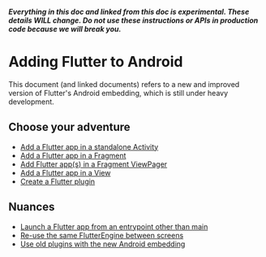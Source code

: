 **_Everything in this doc and linked from this doc is experimental. These details WILL change. Do not use these instructions or APIs in production code because we will break you._**

# Adding Flutter to Android

This document (and linked documents) refers to a new and improved version of Flutter's Android embedding, which is still under heavy development. 

## Choose your adventure

* [Add a Flutter app in a standalone Activity](https://github.com/flutter/flutter/wiki/Experimental:-Add-Flutter-Activity)
* [Add a Flutter app in a Fragment](https://github.com/flutter/flutter/wiki/Experimental:-Add-Flutter-Fragment)
* [Add Flutter app(s) in a Fragment ViewPager](https://github.com/flutter/flutter/wiki/Experimental:-Add-Flutter-Fragment-ViewPager)
* [Add a Flutter app in a View](https://github.com/flutter/flutter/wiki/Experimental:-Add-Flutter-View)
* [Create a Flutter plugin](https://github.com/flutter/flutter/wiki/Experimental:-Create-Flutter-Plugin)

## Nuances

* [Launch a Flutter app from an entrypoint other than main](https://github.com/flutter/flutter/wiki/Experimental:-Launch-Flutter-with-non-main-entrypoint)
* [Re-use the same FlutterEngine between screens](https://github.com/flutter/flutter/wiki/Experimental:-Reuse-FlutterEngine-across-screens)
* [Use old plugins with the new Android embedding](https://github.com/flutter/flutter/wiki/Experimental:-Use-old-plugins-with-new-embedding)